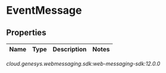# EventMessage


## Properties

| Name | Type | Description | Notes |
| ------------ | ------------- | ------------- | ------------- |




_cloud.genesys.webmessaging.sdk:web-messaging-sdk:12.0.0_
